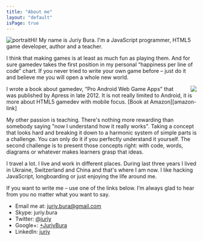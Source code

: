 ```yaml
---
title: "About me"
layout: "default"
isPage: true
---
```


<img src="/img/bura-medium-nobg-small.jpg" style="float: left" alt="portrait" />

Hi! My name is Juriy Bura. I'm a JavaScript programmer, HTML5 game developer, author and a teacher. 

I think that making games is at least as much fun as playing them. And for sure gamedev takes the first position in my personal “happiness per line of code” chart. If you never tried to write your own game before – just do it and believe me you will open a whole new world.

<img src="/img/book-small.png" style="float: right; margin: 0 0 0 20px" />
I wrote a book about gamedev, “Pro Android Web Game Apps” that was published by Apress in late 2012. It is not really limited to Android, it is more about HTML5 gamedev  with mobile focus. [Book at Amazon][amazon-link]

My other passion is teaching. There's nothing more rewarding than somebody saying "now I understand how it really works". Taking a concept that looks hard and breaking it down to a harmonic system of simple parts is a challenge. You can only do it if you perfectly understand it yourself. The second challenge is to present those concepts right: with code, words, diagrams or whatever makes learners grasp that ideas.

I travel a lot. I live and work in different places. During last three years I lived in Ukraine, Switzerland and China and that's where I am now. I like hacking JavaScript, longboarding or just enjoying the life around me. 

If you want to write me – use one of the links below. I’m always glad to hear from you no matter what you want to say.

- Email me at: [juriy.bura@gmail.com][mailto-link]
- Skype: juriy.bura
- Twitter: [@juriy][twitter-profile-link]
- Google+: [+JuriyBura][google-profile-link]
- LinkedIn: [juriy][linkedin-profile-link]

[book-logo]: /img/book-small.png "Small Cover"
[amazon-link]: http://www.amazon.com/Pro-Android-Web-Game-Apps/dp/1430238194 "Amazon link"
[linkedin-profile-link]: http://www.linkedin.com/in/juriy "LinkedIn Profile"
[twitter-profile-link]: http://twitter.com/juriy
[google-profile-link]: https://plus.google.com/+JuriyBura/
[mailto-link]: mailto:juriy.bura@gmail.com